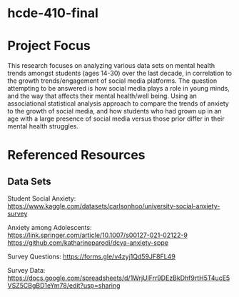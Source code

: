 # hcde-410-final

# Project Focus
This research focuses on analyzing various data sets on mental health trends amongst students (ages 14-30) over the last decade, in correlation to the growth trends/engagement of social media platforms. The question attempting to be answered is how social media plays a role in young minds, and the way that affects their mental health/well being. Using an associational statistical analysis approach to compare the trends of anxiety to the growth of social media, and how students who had grown up in an age with a large presence of social media versus those prior differ in their mental health struggles. 

# Referenced Resources
## Data Sets

Student Social Anxiety:
https://www.kaggle.com/datasets/carlsonhoo/university-social-anxiety-survey

Anxiety among Adolescents: 
https://link.springer.com/article/10.1007/s00127-021-02122-9
https://github.com/katharineparodi/dcya-anxiety-sppe

Survey Questions:
https://forms.gle/v4zyj1Qd59JF8FL49

Survey Data:
https://docs.google.com/spreadsheets/d/1WrjUlFrr9DEzBkDhf9rtH5T4ucE5VSZ5CBgBD1eYm78/edit?usp=sharing